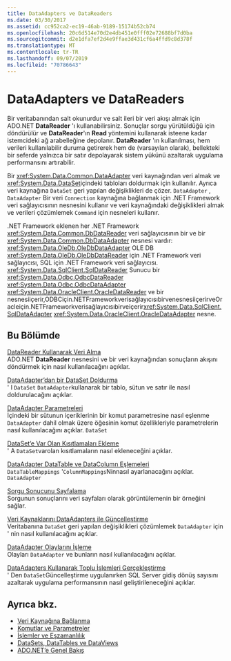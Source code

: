 ```yaml
---
title: DataAdapters ve DataReaders
ms.date: 03/30/2017
ms.assetid: cc952ca2-ec19-46ab-9189-15174b52cb74
ms.openlocfilehash: 20c6d514e70d2e4db451e0fff02e72688bf7d0ba
ms.sourcegitcommit: d2e1dfa7ef2d4e9ffae3d431cf6a4ffd9c8d378f
ms.translationtype: MT
ms.contentlocale: tr-TR
ms.lasthandoff: 09/07/2019
ms.locfileid: "70786643"
---
```

# <a name="dataadapters-and-datareaders"></a>DataAdapters ve DataReaders
Bir veritabanından salt okunurdur ve salt ileri bir veri akışı almak için ADO.NET **DataReader** 'ı kullanabilirsiniz. Sonuçlar sorgu yürütüldüğü için döndürülür ve **DataReader**'ın **Read** yöntemini kullanarak isteene kadar istemcideki ağ arabelleğine depolanır. **DataReader** 'ın kullanılması, hem verileri kullanılabilir duruma getirerek hem de (varsayılan olarak), bellekteki bir seferde yalnızca bir satır depolayarak sistem yükünü azaltarak uygulama performansını artırabilir.  
  
 Bir <xref:System.Data.Common.DataAdapter> veri kaynağından veri almak ve <xref:System.Data.DataSet>içindeki tabloları doldurmak için kullanılır. Ayrıca veri kaynağına `DataSet` geri yapılan değişiklikleri de çözer. `DataAdapter` , `DataAdapter` Bir veri `Connection` kaynağına bağlanmak için .NET Framework veri sağlayıcısının nesnesini kullanır ve veri kaynağındaki değişiklikleri almak ve verileri çözümlemek `Command` için nesneleri kullanır.  
  
 .NET Framework eklenen her .NET Framework <xref:System.Data.Common.DbDataReader> veri sağlayıcısının bir ve bir <xref:System.Data.Common.DbDataAdapter> nesnesi vardır: <xref:System.Data.OleDb.OleDbDataAdapter> OLE DB <xref:System.Data.OleDb.OleDbDataReader> için .NET Framework veri sağlayıcısı, SQL için .NET Framework veri sağlayıcısı. <xref:System.Data.SqlClient.SqlDataReader> Sunucu bir <xref:System.Data.Odbc.OdbcDataReader> <xref:System.Data.Odbc.OdbcDataAdapter> <xref:System.Data.OracleClient.OracleDataReader> ve bir nesnesiiçerir,ODBCiçin.NETFrameworkverisağlayıcısıbirvenesnesiiçerirveOracleiçin.NETFrameworkverisağlayıcısıbirveiçerir<xref:System.Data.SqlClient.SqlDataAdapter> <xref:System.Data.OracleClient.OracleDataAdapter> nesne.  
  
## <a name="in-this-section"></a>Bu Bölümde  
 [DataReader Kullanarak Veri Alma](retrieving-data-using-a-datareader.md)  
 ADO.NET **DataReader** nesnesini ve bir veri kaynağından sonuçların akışını döndürmek için nasıl kullanılacağını açıklar.  
  
 [DataAdapter’dan bir DataSet Doldurma](populating-a-dataset-from-a-dataadapter.md)  
 ' I `DataSet` `DataAdapter`kullanarak bir tablo, sütun ve satır ile nasıl doldurulacağını açıklar.  
  
 [DataAdapter Parametreleri](dataadapter-parameters.md)  
 İçindeki bir sütunun içeriklerinin bir komut parametresine nasıl eşlenme `DataAdapter` dahil olmak üzere öğesinin komut özellikleriyle parametrelerin nasıl kullanılacağını açıklar. `DataSet`  
  
 [DataSet’e Var Olan Kısıtlamaları Ekleme](adding-existing-constraints-to-a-dataset.md)  
 ' A `DataSet`varolan kısıtlamaların nasıl ekleneceğini açıklar.  
  
 [DataAdapter DataTable ve DataColumn Eşlemeleri](dataadapter-datatable-and-datacolumn-mappings.md)  
 `DataTableMappings` '`ColumnMappings`Ninnasıl ayarlanacağını açıklar. `DataAdapter`  
  
 [Sorgu Sonucunu Sayfalama](paging-through-a-query-result.md)  
 Sorgunun sonuçlarını veri sayfaları olarak görüntülemenin bir örneğini sağlar.  
  
 [Veri Kaynaklarını DataAdapters ile Güncelleştirme](updating-data-sources-with-dataadapters.md)  
 Veritabanına `DataSet` geri yapılan değişiklikleri çözümlemek `DataAdapter` için ' nin nasıl kullanılacağını açıklar.  
  
 [DataAdapter Olaylarını İşleme](handling-dataadapter-events.md)  
 Olayları `DataAdapter` ve bunların nasıl kullanılacağını açıklar.  
  
 [DataAdapters Kullanarak Toplu İşlemleri Gerçekleştirme](performing-batch-operations-using-dataadapters.md)  
 ' Den `DataSet`Güncelleştirme uygulanırken SQL Server gidiş dönüş sayısını azaltarak uygulama performansının nasıl geliştirileneceğini açıklar.  
  
## <a name="see-also"></a>Ayrıca bkz.

- [Veri Kaynağına Bağlanma](connecting-to-a-data-source.md)
- [Komutlar ve Parametreler](commands-and-parameters.md)
- [İşlemler ve Eşzamanlılık](transactions-and-concurrency.md)
- [DataSets, DataTables ve DataViews](./dataset-datatable-dataview/index.md)
- [ADO.NET’e Genel Bakış](ado-net-overview.md)
